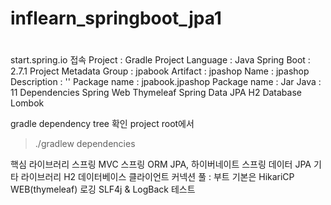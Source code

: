# inflearn_springboot_jpa1


#

start.spring.io 접속
Project : Gradle Project
Language : Java
Spring Boot : 2.7.1
Project Metadata
Group : jpabook
Artifact : jpashop
Name : jpashop
Description : ''
Package name : jpabook.jpashop
Package name : Jar
Java : 11
Dependencies
    Spring Web
    Thymeleaf
    Spring Data JPA
    H2 Database
    Lombok

gradle dependency tree 확인
project root에서
> ./gradlew dependencies

핵심 라이브러리
    스프링 MVC
    스프링 ORM
    JPA, 하이버네이트
    스프링 데이터 JPA
기타 라이브러리
    H2 데이터베이스 클라이언트
    커넥션 풀 : 부트 기본은 HikariCP
    WEB(thymeleaf)
    로깅 SLF4j & LogBack
    테스트

